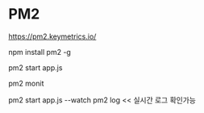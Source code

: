 # PM2

https://pm2.keymetrics.io/

npm install pm2 -g

pm2 start app.js

pm2 monit

pm2 start app.js --watch
pm2 log << 실시간 로그 확인가능
